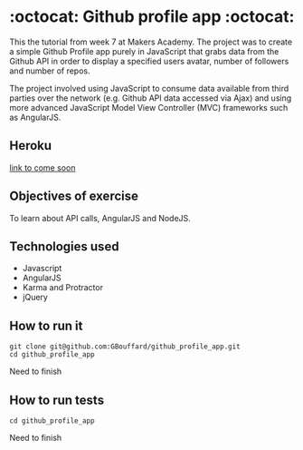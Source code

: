 
:octocat: Github profile app :octocat:
=================

This the tutorial from week 7 at Makers Academy. The project was to create a simple Github Profile app purely in JavaScript that grabs data from the Github API in order to display a specified users avatar, number of followers and number of repos.

The project involved using JavaScript to consume data available from third parties over the network (e.g. Github API data accessed via Ajax) and using more advanced JavaScript Model View Controller (MVC) frameworks such as AngularJS.

Heroku
----
[link to come soon]()

Objectives of exercise
----
To learn about API calls, AngularJS and NodeJS.

Technologies used
----
- Javascript
- AngularJS
- Karma and Protractor
- jQuery

How to run it
----
```
git clone git@github.com:GBouffard/github_profile_app.git
cd github_profile_app
```
Need to finish

How to run tests
----
```
cd github_profile_app
```
Need to finish
